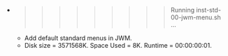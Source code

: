 * >>>>>>>>> Running inst-std-00-jwm-menu.sh ...
  * Add default standard menus in JWM.
  * Disk size = 3571568K. Space Used = 8K. Runtime = 00:00:00:01.
